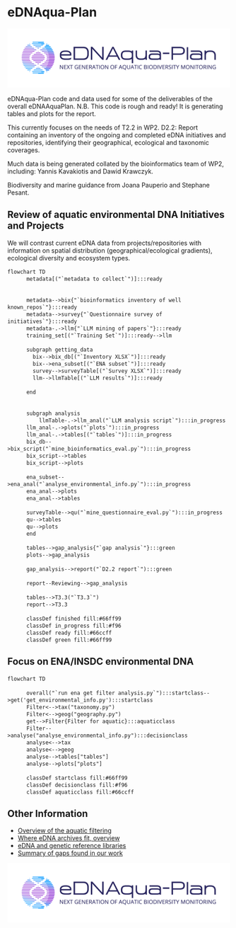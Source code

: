 # eDNAqua-Plan

![image](../images/eDNAqua-Plan_Logo_1.0.png)

eDNAqua-Plan code and data used for some of the deliverables of the overall eDNAAquaPlan.
N.B. This code is  rough and ready! It is generating tables and plots for the report.

This currently focuses on the needs of T2.2 in WP2. D2.2: Report containing an inventory of the ongoing and completed eDNA initiatives and repositories, identifying their geographical, ecological and taxonomic coverages.

Much data is being generated collated by the bioinformatics team of WP2, including:
Yannis Kavakiotis and Dawid Krawczyk.

 Biodiversity and marine guidance from Joana Pauperio and Stephane Pesant.

## Review of aquatic environmental DNA Initiatives and Projects
We will contrast current eDNA data from projects/repositories with information on spatial distribution (geographical/ecological gradients), ecological diversity and ecosystem types.
```mermaid
flowchart TD
      metadata[("`metadata to collect`")]:::ready
 

      metadata-->bix{"`bioinformatics inventory of well known_repos`"}:::ready
      metadata-->survey{"`Questionnaire survey of initiatives`"}:::ready
      metadata-.->llm{"`LLM mining of papers`"}:::ready
      training_set[("`Training Set`")]:::ready-->llm
                
      subgraph getting_data
        bix-->bix_db[("`Inventory XLSX`")]:::ready
        bix-->ena_subset[("`ENA subset`")]:::ready
        survey-->surveyTable[("`Survey XLSX`")]:::ready
        llm-->llmTable[("`LLM results`")]:::ready

      end
      
      
      subgraph analysis
          llmTable-.->llm_anal("`LLM analysis script`"):::in_progress
      llm_anal-.->plots("`plots`"):::in_progress
      llm_anal-.->tables[("`tables`")]:::in_progress
      bix_db-->bix_script("`mine_bioinformatics_eval.py`"):::in_progress
      bix_script-->tables
      bix_script-->plots
      
      ena_subset-->ena_anal("`analyse_environmental_info.py`"):::in_progress
      ena_anal-->plots
      ena_anal-->tables
      
      surveyTable-->qu("`mine_questionnaire_eval.py`"):::in_progress
      qu-->tables
      qu-->plots
      end
      
      tables-->gap_analysis{"`gap analysis`"}:::green
      plots-->gap_analysis
      
      gap_analysis-->report("`D2.2 report`"):::green

      report--Reviewing-->gap_analysis
      
      tables-->T3.3("`T3.3`")
      report-->T3.3
      
      classDef finished fill:#66ff99
      classDef in_progress fill:#f96
      classDef ready fill:#66ccff
      classDef green fill:#66ff99
```

## Focus on ENA/INSDC environmental DNA
```mermaid
flowchart TD

      overall("`run ena get filter analysis.py`"):::startclass-->get('get_environmental_info.py'):::startclass
      Filter<-->tax("taxonomy.py")
      Filter<-->geog("geography.py")
      get-->Filter{Filter for aquatic}:::aquaticclass
      Filter-->analyse("analyse_environmental_info.py"):::decisionclass
      analyse<-->tax
      analyse<-->geog
      analyse-->tables["tables"]
      analyse-->plots["plots"]

      classDef startclass fill:#66ff99
      classDef decisionclass fill:#f96
      classDef aquaticclass fill:#66ccff

```

## Other Information
- [Overview of the aquatic filtering](aquatic_filtering.md)
- [Where eDNA archives fit, overview](where_eDNA_archives_fit.md)
- [eDNA and genetic reference libraries](interoperability.md)
- [Summary of gaps found in our work](gaps.md)


![image](../images/eDNAqua-Plan_Logo_1.0.png)
